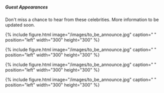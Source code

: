 ##### Guest Appearances 

Don't miss a chance to hear from these celebrities. More information to be updated soon.

{% include figure.html image="/images/to_be_announce.jpg" caption=" " position="left" width="300" height="300" %}


{% include figure.html image="/images/to_be_announce.jpg" caption=" " position="left" width="300" height="300" %}


{% include figure.html image="/images/to_be_announce.jpg" caption=" " position="left" width="300" height="300" %}


{% include figure.html image="/images/to_be_announce.jpg" caption=" " position="left" width="300" height="300" %}


